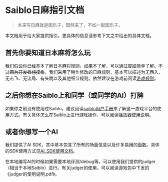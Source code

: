 # Saiblo日麻指引文档

> 本来写日麻就是图乐子，既然来了，不如一起图乐子。

本文档用于给大家提供指引，更具体的信息请参考下文之中给出的具体文档。

## 首先你要知道日本麻将怎么玩

我们假设你已经基本了解日本麻将规则，如果不了解，可以通过度娘简单了解。不过~~因为开发者想摸鱼~~，我们采用了稍作修改的日麻规则，基本可以描述为无西入、无击飞、无流局、有头跳以及其他细节规则。依然建议在游戏前阅读[游戏规则](./rules.md)。

## 之后你想在Saiblo上和同学（或同学的AI）打牌

如果你之前没有使用过Saiblo，建议阅读[saiblo用户手册](../../user/user.md)来了解这一游戏平台的使用方式。有关具体怎么在Saiblo上进行游戏操作，可以阅读[播放器使用说明](./player.md)。

## 或者你想写一个AI

我们提供了AI SDK，其中基本包含了所有的场面信息以及许多易用的函数。具体的SDK使用方式见[AI_SDK使用文档](./sdk.md)。

在本地编写AI的时候如果需要本地评测/debug等，可以使用我们提供的judger（相当于本地Saiblo）进行。有关judger的使用，可以阅读游戏包中下发的《judger的使用说明.pdf》。
